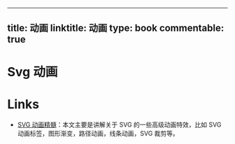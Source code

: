 
---
title: 动画
linktitle: 动画
type: book
commentable: true
---

# Svg 动画

# Links

- [SVG 动画精髓](https://parg.co/bNB)：本文主要是讲解关于 SVG 的一些高级动画特效，比如 SVG 动画标签，图形渐变，路径动画，线条动画，SVG 裁剪等。

    